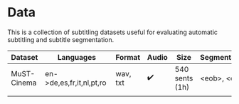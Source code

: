 # Data

This is a collection of subtitling datasets useful for evaluating automatic subtitling and subtitle segmentation.

| Dataset     | Languages                | Format  | Audio              | Size  | Segmentation | Timestamps |
|-------------|--------------------------|---------|--------------------|-------|--------------|------------|
| MuST-Cinema | en->de,es,fr,it,nl,pt,ro | wav, txt| :heavy_check_mark: | 540 sents (1h) | \<eob\>, \<eol\> | no (srt available)      |
|             |                          |         |                    |              |              |            |

